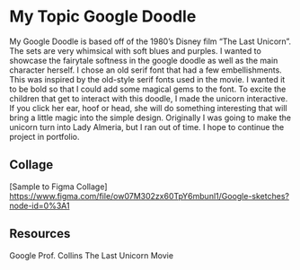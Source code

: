 # My Topic Google Doodle

My Google Doodle is based off of the 1980’s Disney film “The Last Unicorn”. The sets are very whimsical with soft blues and purples. I wanted to showcase the fairytale softness in the google doodle as well as the main character herself. I chose an old serif font that had a few embellishments. This was inspired by the old-style serif fonts used in the movie. I wanted it to be bold so that I could add some magical gems to the font. To excite the children that get to interact with this doodle, I made the unicorn interactive. If you click her ear, hoof or head, she will do something interesting that will bring a little magic into the simple design. Originally I was going to make the unicorn turn into Lady Almeria, but I ran out of time. I hope to continue the project in portfolio.

## Collage

[Sample to Figma Collage]
https://www.figma.com/file/ow07M302zx60TpY6mbunl1/Google-sketches?node-id=0%3A1

## Resources

Google
Prof. Collins
The Last Unicorn Movie